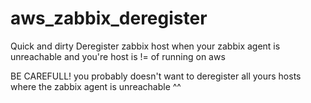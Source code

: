 # aws_zabbix_deregister
Quick and dirty Deregister zabbix host when your zabbix agent is unreachable and you're host is != of running on aws

BE CAREFULL! you probably doesn't want to deregister all yours hosts where the zabbix agent is unreachable ^^
